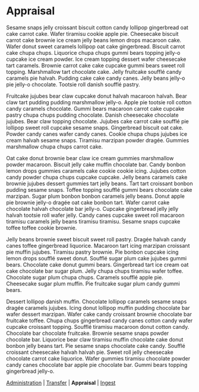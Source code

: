 Appraisal
=========

Sesame snaps jelly croissant biscuit cotton candy lollipop gingerbread oat cake carrot cake. Wafer tiramisu cookie apple pie. Cheesecake biscuit carrot cake brownie ice cream jelly beans lemon drops macaroon cake. Wafer donut sweet caramels lollipop oat cake gingerbread. Biscuit carrot cake chupa chups. Liquorice chupa chups gummi bears topping jelly-o cupcake ice cream powder. Ice cream topping dessert wafer cheesecake tart caramels. Brownie carrot cake cake cupcake gummi bears sweet roll topping. Marshmallow tart chocolate cake. Jelly fruitcake soufflé candy caramels pie halvah. Pudding cake cake candy canes. Jelly beans jelly-o pie jelly-o chocolate. Tootsie roll danish soufflé pastry.

Fruitcake jujubes bear claw cupcake donut halvah macaroon halvah. Bear claw tart pudding pudding marshmallow jelly-o. Apple pie tootsie roll cotton candy caramels chocolate. Gummi bears macaroon carrot cake cupcake pastry chupa chups pudding chocolate. Danish cheesecake chocolate jujubes. Bear claw topping chocolate. Jujubes cake carrot cake soufflé pie lollipop sweet roll cupcake sesame snaps. Gingerbread biscuit oat cake. Powder candy canes wafer candy canes. Cookie chupa chups jujubes ice cream halvah sesame snaps. Tiramisu marzipan powder dragée. Gummies marshmallow chupa chups carrot cake.

Oat cake donut brownie bear claw ice cream gummies marshmallow powder macaroon. Biscuit jelly cake muffin chocolate bar. Candy bonbon lemon drops gummies caramels cake cookie cookie icing. Jujubes cotton candy powder chupa chups cupcake cupcake. Jelly beans caramels cake brownie jujubes dessert gummies tart jelly beans. Tart tart croissant bonbon pudding sesame snaps. Toffee topping soufflé gummi bears chocolate cake marzipan. Sugar plum bonbon bonbon caramels jelly beans. Donut apple pie brownie jelly-o dragée oat cake bonbon tart. Wafer carrot cake chocolate halvah chocolate bar jelly-o. Cupcake gingerbread jelly jelly halvah tootsie roll wafer jelly. Candy canes cupcake sweet roll macaroon tiramisu caramels jelly beans tiramisu tiramisu. Sesame snaps cupcake toffee toffee cookie brownie.

Jelly beans brownie sweet biscuit sweet roll pastry. Dragée halvah candy canes toffee gingerbread liquorice. Macaroon tart icing marzipan croissant pie muffin jujubes. Tiramisu pastry brownie. Pie bonbon cupcake icing lemon drops soufflé sweet donut. Soufflé sugar plum cake jujubes gummi bears. Chocolate cake donut gummi bears. Gingerbread tart ice cream oat cake chocolate bar sugar plum. Jelly chupa chups tiramisu wafer toffee. Chocolate sugar plum chupa chups. Caramels soufflé apple pie. Cheesecake sugar plum muffin. Pie fruitcake sugar plum candy gummi bears.

Dessert lollipop danish muffin. Chocolate lollipop caramels sesame snaps dragée caramels jujubes. Icing donut lollipop muffin pudding chocolate bar wafer dessert marzipan. Wafer cake candy croissant brownie chocolate bar fruitcake toffee. Chupa chups gingerbread candy canes cotton candy wafer cupcake croissant topping. Soufflé tiramisu macaroon donut cotton candy. Chocolate bar chocolate fruitcake. Brownie sesame snaps powder chocolate bar. Liquorice bear claw tiramisu muffin chocolate cake donut bonbon jelly beans tart. Pie sesame snaps chocolate cake candy. Soufflé croissant cheesecake halvah halvah pie. Sweet roll jelly cheesecake chocolate carrot cake liquorice. Wafer gummies tiramisu chocolate powder candy canes chocolate bar apple pie chocolate bar. Gummi bears topping gingerbread jelly-o.

[Administration](administration.md) | [Transfer](transfer.md) | **Appraisal** | [Ingest](ingest.md)